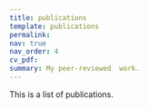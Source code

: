```yaml
---
title: publications
template: publications
permalink:
nav: true
nav_order: 4
cv_pdf: 
summary: My peer-reviewed  work.
---
```


This is a list of publications.
